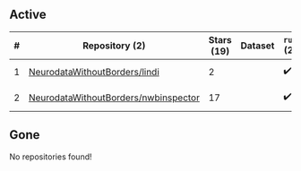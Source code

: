 ## Active
| # | Repository (2) | Stars (19) | Dataset | `run` (2) | `containers-run` | Last Modified |
| --- | --- | --- | --- | --- | --- | --- |
| 1 | [NeurodataWithoutBorders/lindi](https://github.com/NeurodataWithoutBorders/lindi) | 2 |  | :heavy_check_mark: |  | 2024-09-03 18:34:25+00:00 |
| 2 | [NeurodataWithoutBorders/nwbinspector](https://github.com/NeurodataWithoutBorders/nwbinspector) | 17 |  | :heavy_check_mark: |  | 2024-09-09 18:08:48+00:00 |

## Gone
No repositories found!
